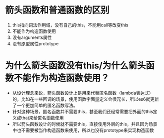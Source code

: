 # 箭头函数和普通函数的区别
1. this指向词法作用域，没有自己的this，不能用call等改变this
2. 不能作为构造函数使用
3. 没有arguments属性
4. 没有原型属性prototype

# 为什么箭头函数没有this/为什么箭头函数不能作为构造函数使用？
- 从设计理念来说，箭头函数设计上是用来代替匿名函数（lambda表达式）的，比如在一些回调的场景，使用函数字面量定义会很冗长，所以es6就更新了一个更加简单的匿名函数写法。
- 针对这种场景，匿名函数并不需要this，甚至我们还经常需要把外面的this定义成that来给匿名函数使用
- 所以箭头函数设计的时候就不需要this，直接使用外层的this，并且因为场景中也不需要被当作构造函数来使用，所以也没有prototype来实现构造函数